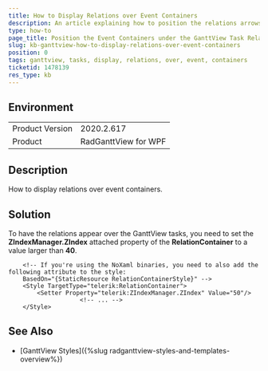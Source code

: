 ```yaml
---
title: How to Display Relations over Event Containers
description: An article explaining how to position the relations arrows over the containers of the GanttView events.
type: how-to
page_title: Position the Event Containers under the GanttView Task Relations
slug: kb-ganttview-how-to-display-relations-over-event-containers
position: 0
tags: ganttview, tasks, display, relations, over, event, containers 
ticketid: 1478139
res_type: kb
---
```


## Environment
<table>
	<tbody>
		<tr>
			<td>Product Version</td>
			<td>2020.2.617</td>
		</tr>
		<tr>
			<td>Product</td>
			<td>RadGanttView for WPF</td>
		</tr>
	</tbody>
</table>

## Description

How to display relations over event containers.

## Solution

To have the relations appear over the GanttView tasks, you need to set the **ZIndexManager.ZIndex** attached property of the **RelationContainer** to a value larger than **40**.



```XAML
	<!-- If you're using the NoXaml binaries, you need to also add the following attribute to the style:
	BasedOn="{StaticResource RelationContainerStyle}" -->
	<Style TargetType="telerik:RelationContainer">
		<Setter Property="telerik:ZIndexManager.ZIndex" Value="50"/>
					<!-- ... -->
	</Style>
```

## See Also
* [GanttView Styles]({%slug radganttview-styles-and-templates-overview%})
